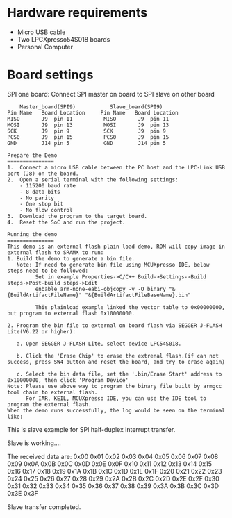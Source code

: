 Hardware requirements
===================
- Micro USB cable
- Two LPCXpresso54S018 boards
- Personal Computer

Board settings
============
SPI one board:
Connect SPI master on board to SPI slave on other board
~~~~~~~~~~~~~~~~~~~~~~~~~~~~~~~~~~~~~~~~~~~~~~~~~~~~~~
    Master_board(SPI9)           Slave_board(SPI9)                          
Pin Name   Board Location     Pin Name   Board Location                     
MISO       J9  pin 11          MISO       J9  pin 11
MOSI       J9  pin 13          MOSI       J9  pin 13
SCK        J9  pin 9           SCK        J9  pin 9
PCS0       J9  pin 15          PCS0       J9  pin 15
GND        J14 pin 5           GND        J14 pin 5
~~~~~~~~~~~~~~~~~~~~~~~~~~~~~~~~~~~~~~~~~~~~~~~~~~~~~~

~~~~~~~~~~~~~~~~~~~~~~~~~~~~~~~~~~~~~~~~~~~~~~~~~~~~~~
Prepare the Demo
===============
1.  Connect a micro USB cable between the PC host and the LPC-Link USB port (J8) on the board.
2.  Open a serial terminal with the following settings:
    - 115200 baud rate
    - 8 data bits
    - No parity
    - One stop bit
    - No flow control
3.  Download the program to the target board.
4.  Reset the SoC and run the project.

Running the demo
===============
This demo is an external flash plain load demo, ROM will copy image in external flash to SRAMX to run:
1. Build the demo to generate a bin file.
   Note: If need to generate bin file using MCUXpresso IDE, below steps need to be followed:
         Set in example Properties->C/C++ Build->Settings->Build steps->Post-build steps->Edit
         enbable arm-none-eabi-objcopy -v -O binary "&{BuildArtifactFileName}" "&{BuildArtifactFileBaseName}.bin" 
         
         This plainload example linked the vector table to 0x00000000, but program to external flash 0x10000000.

2. Program the bin file to external on board flash via SEGGER J-FLASH Lite(V6.22 or higher):

   a. Open SEGGER J-FLASH Lite, select device LPC54S018.

   b. Click the 'Erase Chip' to erase the extrenal flash.(if can not success, press SW4 button and reset the board, and try to erase again)

   c. Select the bin data file, set the '.bin/Erase Start' address to 0x10000000, then click 'Program Device'
Note: Please use above way to program the binary file built by armgcc tool chain to external flash. 
      For IAR, KEIL, MCUXpresso IDE, you can use the IDE tool to program the external flash.  
When the demo runs successfully, the log would be seen on the terminal like:

~~~~~~~~~~~~~~~~~~~~~~~~~~~~~~~~~~~~~~~~~~~~~~~~~~~~~~~~~~~~~~~~~~~~~~~~~~~~~~~~~~~
This is slave example for SPI half-duplex interrupt transfer.

Slave is working....

The received data are:
  0x00  0x01  0x02  0x03  0x04  0x05  0x06  0x07  0x08  0x09  0x0A  0x0B  0x0C  0x0D  0x0E  0x0F
  0x10  0x11  0x12  0x13  0x14  0x15  0x16  0x17  0x18  0x19  0x1A  0x1B  0x1C  0x1D  0x1E  0x1F
  0x20  0x21  0x22  0x23  0x24  0x25  0x26  0x27  0x28  0x29  0x2A  0x2B  0x2C  0x2D  0x2E  0x2F
  0x30  0x31  0x32  0x33  0x34  0x35  0x36  0x37  0x38  0x39  0x3A  0x3B  0x3C  0x3D  0x3E  0x3F

Slave transfer completed.
~~~~~~~~~~~~~~~~~~~~~~~~~~~~~~~~~~~~~~~~~~~~~~~~~~~~~~~~~~~~~~~~~~~~~~~~~~~~~~~~~~~~~
